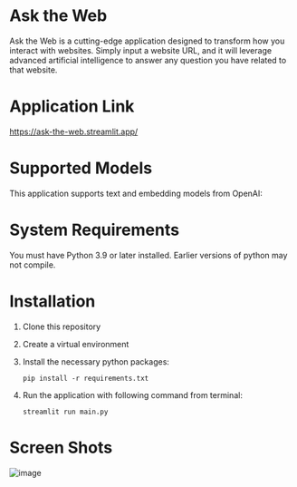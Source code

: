 # Ask the Web
Ask the Web is a cutting-edge application designed to transform how you interact with websites. Simply input a website URL, 
and it will leverage advanced artificial intelligence to answer any question you have related to that website.

# Application Link
https://ask-the-web.streamlit.app/

# Supported Models
This application supports text and embedding models from OpenAI:
    
# System Requirements
You must have Python 3.9 or later installed. Earlier versions of python may not compile.

# Installation
1.  Clone this repository
2. Create a virtual environment
3. Install the necessary python packages:

   `pip install -r requirements.txt`
5. Run the application with following command from terminal:

   `streamlit run main.py`

# Screen Shots
![image](https://github.com/mzeeshanaltaf/website-rag-openai/assets/154883001/9e98e337-b5f2-4fa7-a064-fd4fc293c343)



